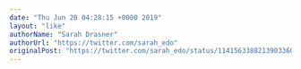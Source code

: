 ```yaml
---
date: "Thu Jun 20 04:28:15 +0000 2019"
layout: "like"
authorName: "Sarah Drasner"
authorUrl: "https://twitter.com/sarah_edo"
originalPost: "https://twitter.com/sarah_edo/status/1141563388213903360"
---
```

